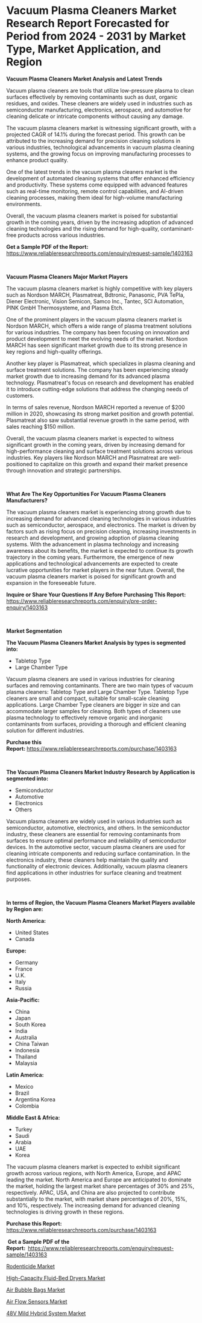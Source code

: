 <p><h1>Vacuum Plasma Cleaners Market Research Report Forecasted for Period from 2024 -  2031 by Market Type, Market Application, and Region</h1></p><p><strong>Vacuum Plasma Cleaners Market Analysis and Latest Trends</strong></p>
<p><p>Vacuum plasma cleaners are tools that utilize low-pressure plasma to clean surfaces effectively by removing contaminants such as dust, organic residues, and oxides. These cleaners are widely used in industries such as semiconductor manufacturing, electronics, aerospace, and automotive for cleaning delicate or intricate components without causing any damage.</p><p>The vacuum plasma cleaners market is witnessing significant growth, with a projected CAGR of 14.1% during the forecast period. This growth can be attributed to the increasing demand for precision cleaning solutions in various industries, technological advancements in vacuum plasma cleaning systems, and the growing focus on improving manufacturing processes to enhance product quality.</p><p>One of the latest trends in the vacuum plasma cleaners market is the development of automated cleaning systems that offer enhanced efficiency and productivity. These systems come equipped with advanced features such as real-time monitoring, remote control capabilities, and AI-driven cleaning processes, making them ideal for high-volume manufacturing environments.</p><p>Overall, the vacuum plasma cleaners market is poised for substantial growth in the coming years, driven by the increasing adoption of advanced cleaning technologies and the rising demand for high-quality, contaminant-free products across various industries.</p></p>
<p><strong>Get a Sample PDF of the Report:&nbsp;</strong> <a href="https://www.reliableresearchreports.com/enquiry/request-sample/1403163">https://www.reliableresearchreports.com/enquiry/request-sample/1403163</a></p>
<p>&nbsp;</p>
<p><strong>Vacuum Plasma Cleaners Major Market Players</strong></p>
<p><p>The vacuum plasma cleaners market is highly competitive with key players such as Nordson MARCH, Plasmatreat, Bdtronic, Panasonic, PVA TePla, Diener Electronic, Vision Semicon, Samco Inc., Tantec, SCI Automation, PINK GmbH Thermosysteme, and Plasma Etch. </p><p>One of the prominent players in the vacuum plasma cleaners market is Nordson MARCH, which offers a wide range of plasma treatment solutions for various industries. The company has been focusing on innovation and product development to meet the evolving needs of the market. Nordson MARCH has seen significant market growth due to its strong presence in key regions and high-quality offerings.</p><p>Another key player is Plasmatreat, which specializes in plasma cleaning and surface treatment solutions. The company has been experiencing steady market growth due to increasing demand for its advanced plasma technology. Plasmatreat's focus on research and development has enabled it to introduce cutting-edge solutions that address the changing needs of customers.</p><p>In terms of sales revenue, Nordson MARCH reported a revenue of $200 million in 2020, showcasing its strong market position and growth potential. Plasmatreat also saw substantial revenue growth in the same period, with sales reaching $150 million.</p><p>Overall, the vacuum plasma cleaners market is expected to witness significant growth in the coming years, driven by increasing demand for high-performance cleaning and surface treatment solutions across various industries. Key players like Nordson MARCH and Plasmatreat are well-positioned to capitalize on this growth and expand their market presence through innovation and strategic partnerships.</p></p>
<p>&nbsp;</p>
<p><strong>What Are The Key Opportunities For Vacuum Plasma Cleaners Manufacturers?</strong></p>
<p><p>The vacuum plasma cleaners market is experiencing strong growth due to increasing demand for advanced cleaning technologies in various industries such as semiconductor, aerospace, and electronics. The market is driven by factors such as rising focus on precision cleaning, increasing investments in research and development, and growing adoption of plasma cleaning systems. With the advancement in plasma technology and increasing awareness about its benefits, the market is expected to continue its growth trajectory in the coming years. Furthermore, the emergence of new applications and technological advancements are expected to create lucrative opportunities for market players in the near future.  Overall, the vacuum plasma cleaners market is poised for significant growth and expansion in the foreseeable future.</p></p>
<p><strong>Inquire or Share Your Questions If Any Before Purchasing This Report:</strong> <a href="https://www.reliableresearchreports.com/enquiry/pre-order-enquiry/1403163">https://www.reliableresearchreports.com/enquiry/pre-order-enquiry/1403163</a></p>
<p>&nbsp;</p>
<p><strong>Market Segmentation</strong></p>
<p><strong>The Vacuum Plasma Cleaners Market Analysis by types is segmented into:</strong></p>
<p><ul><li>Tabletop Type</li><li>Large Chamber Type</li></ul></p>
<p><p>Vacuum plasma cleaners are used in various industries for cleaning surfaces and removing contaminants. There are two main types of vacuum plasma cleaners: Tabletop Type and Large Chamber Type. Tabletop Type cleaners are small and compact, suitable for small-scale cleaning applications. Large Chamber Type cleaners are bigger in size and can accommodate larger samples for cleaning. Both types of cleaners use plasma technology to effectively remove organic and inorganic contaminants from surfaces, providing a thorough and efficient cleaning solution for different industries.</p></p>
<p><strong>Purchase this Report:&nbsp;</strong><a href="https://www.reliableresearchreports.com/purchase/1403163">https://www.reliableresearchreports.com/purchase/1403163</a></p>
<p>&nbsp;</p>
<p><strong>The Vacuum Plasma Cleaners Market Industry Research by Application is segmented into:</strong></p>
<p><ul><li>Semiconductor</li><li>Automotive</li><li>Electronics</li><li>Others</li></ul></p>
<p><p>Vacuum plasma cleaners are widely used in various industries such as semiconductor, automotive, electronics, and others. In the semiconductor industry, these cleaners are essential for removing contaminants from surfaces to ensure optimal performance and reliability of semiconductor devices. In the automotive sector, vacuum plasma cleaners are used for cleaning intricate components and reducing surface contamination. In the electronics industry, these cleaners help maintain the quality and functionality of electronic devices. Additionally, vacuum plasma cleaners find applications in other industries for surface cleaning and treatment purposes.</p></p>
<p>&nbsp;</p>
<p><strong>In terms of Region, the Vacuum Plasma Cleaners Market Players available by Region are:</strong></p>
<p>
    <p> <strong> North America: </strong>
        <ul>
            <li>United States</li>
            <li>Canada</li>
        </ul>
        </p> 
    <p> <strong> Europe: </strong>
        <ul>
            <li>Germany</li>
            <li>France</li>
            <li>U.K.</li>
            <li>Italy</li>
            <li>Russia</li>
        </ul>
        </p> 
    <p> <strong> Asia-Pacific: </strong>
        <ul>
            <li>China</li>
            <li>Japan</li>
            <li>South Korea</li>
            <li>India</li>
            <li>Australia</li>
            <li>China Taiwan</li>
            <li>Indonesia</li>
            <li>Thailand</li>
            <li>Malaysia</li>
        </ul>
        </p> 
    <p> <strong> Latin America: </strong>
        <ul>
            <li>Mexico</li>
            <li>Brazil</li>
            <li>Argentina Korea</li>
            <li>Colombia</li>
        </ul>
        </p> 
    <p> <strong> Middle East & Africa: </strong>
        <ul>
            <li>Turkey</li>
            <li>Saudi</li>
            <li>Arabia</li>
            <li>UAE</li>
            <li>Korea</li>
        </ul>
    </p>
    </p>
<p><p>The vacuum plasma cleaners market is expected to exhibit significant growth across various regions, with North America, Europe, and APAC leading the market. North America and Europe are anticipated to dominate the market, holding the largest market share percentages of 30% and 25%, respectively. APAC, USA, and China are also projected to contribute substantially to the market, with market share percentages of 20%, 15%, and 10%, respectively. The increasing demand for advanced cleaning technologies is driving growth in these regions.</p></p>
<p><strong>Purchase this Report: </strong><a href="https://www.reliableresearchreports.com/purchase/1403163">https://www.reliableresearchreports.com/purchase/1403163</a></p>
<p>&nbsp;<strong>Get a Sample PDF of the Report:&nbsp;&nbsp;</strong><a href="https://www.reliableresearchreports.com/enquiry/request-sample/1403163">https://www.reliableresearchreports.com/enquiry/request-sample/1403163</a></p>
<p><strong></strong></p>
<p><p><a href="https://meowing-lemming-dd3.notion.site/Rodenticide-Market-Share-Market-New-Trends-Analysis-Report-By-Type-By-Application-By-End-use-By-431d9b0eed6e4b6a94b03c336bd10b0f">Rodenticide Market</a></p><p><a href="https://cute-banjo-8ca.notion.site/High-Capacity-Fluid-Bed-Dryers-Market-Size-Share-Trends-Analysis-Report-By-Material-By-Type-By--cd8becf77d31442b9d1d6630948aef5a">High-Capacity Fluid-Bed Dryers Market</a></p><p><a href="https://view.publitas.com/reportprime-1/decoding-the-air-bubble-bags-market-a-deep-dive-into-the-latest-market-trends-market-segmentation-and-competitive-analysis/">Air Bubble Bags Market</a></p><p><a href="https://view.publitas.com/reportprime-1/air-flow-sensors-market-research-report-unlocks-analysis-on-the-market-financial-status-market-size-and-market-revenue-upto-2031/">Air Flow Sensors Market</a></p><p><a href="https://github.com/khayangel/Market-Research-Report-List-2/blob/main/48v-mild-hybrid-system-market.md">48V Mild Hybrid System Market</a></p></p>